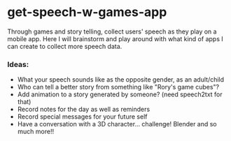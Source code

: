 # get-speech-w-games-app
Through games and story telling, collect users' speech as they play on a mobile app. Here I will brainstorm and play around with what kind of apps I can create to collect more speech data.


### Ideas:
* What your speech sounds like as the opposite gender, as an adult/child
* Who can tell a better story from something like "Rory's game cubes"? 
* Add animation to a story generated by someone? (need speech2txt for that)
* Record notes for the day as well as reminders
* Record special messages for your future self
* Have a conversation with a 3D character... challenge! Blender and so much more!! 
